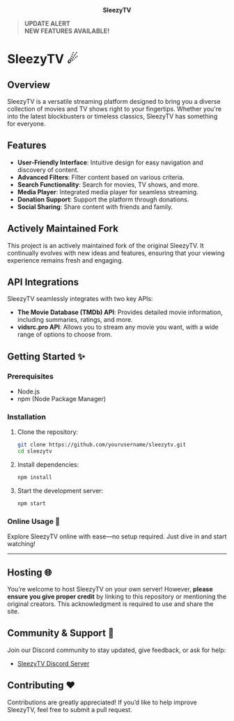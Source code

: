 <p align="center">
  <strong>SleezyTV</strong>
</p>

> **UPDATE ALERT**  
> **NEW FEATURES AVAILABLE!**

# SleezyTV ☄

## Overview

SleezyTV is a versatile streaming platform designed to bring you a diverse collection of movies and TV shows right to your fingertips. Whether you're into the latest blockbusters or timeless classics, SleezyTV has something for everyone.

## Features

- **User-Friendly Interface**: Intuitive design for easy navigation and discovery of content.
- **Advanced Filters**: Filter content based on various criteria.
- **Search Functionality**: Search for movies, TV shows, and more.
- **Media Player**: Integrated media player for seamless streaming.
- **Donation Support**: Support the platform through donations.
- **Social Sharing**: Share content with friends and family.

## Actively Maintained Fork

This project is an actively maintained fork of the original SleezyTV. It continually evolves with new ideas and features, ensuring that your viewing experience remains fresh and engaging.

## API Integrations

SleezyTV seamlessly integrates with two key APIs:

- **The Movie Database (TMDb) API**: Provides detailed movie information, including summaries, ratings, and more.
- **vidsrc.pro API**: Allows you to stream any movie you want, with a wide range of options to choose from.

## Getting Started ✨

### Prerequisites

- Node.js
- npm (Node Package Manager)

### Installation

1. Clone the repository:
    ```sh
    git clone https://github.com/yourusername/sleezytv.git
    cd sleezytv
    ```

2. Install dependencies:
    ```sh
    npm install
    ```

3. Start the development server:
    ```sh
    npm start
    ```

### Online Usage 🎉

Explore SleezyTV online with ease—no setup required. Just dive in and start watching!

---

## Hosting 🌐

You’re welcome to host SleezyTV on your own server! However, **please ensure you give proper credit** by linking to this repository or mentioning the original creators. This acknowledgment is required to use and share the site.

## Community & Support 💬

Join our Discord community to stay updated, give feedback, or ask for help:
- [SleezyTV Discord Server](https://discord.gg/XbDBBmh5FY)

## Contributing ❤

Contributions are greatly appreciated! If you’d like to help improve SleezyTV, feel free to submit a pull request.


